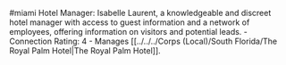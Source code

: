 #miami 
Hotel Manager: Isabelle Laurent, a knowledgeable and discreet hotel manager with access to guest information and a network of employees, offering information on visitors and potential leads. - Connection Rating: 4 - Manages [[../../../Corps (Local)/South Florida/The Royal Palm Hotel|The Royal Palm Hotel]].